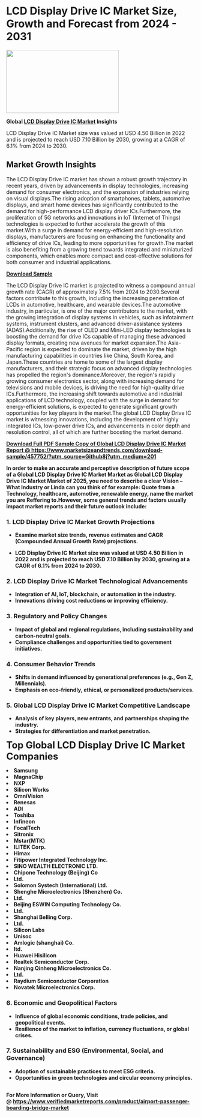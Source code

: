 <H1>LCD Display Drive IC Market Size, Growth and Forecast from 2024 - 2031</H1><img class="aligncenter size-medium wp-image-584254" src="https://thirdeyenews.in/wp-content/uploads/2024/09/Global-Market-Research-300x168.jpeg" alt="" width="300" height="168" /><p><strong>Global&nbsp;<a href="https://www.marketsizeandtrends.com/download-sample/457752/?utm_source=Github8j?utm_medium=201">LCD Display Drive IC Market</a> Insights</strong></p><p>LCD Display Drive IC Market size was valued at USD 4.50 Billion in 2022 and is projected to reach USD 7.10 Billion by 2030, growing at a CAGR of 6.1% from 2024 to 2030.</p><p><h2>Market Growth Insights</h2> <p>The LCD Display Drive IC market has shown a robust growth trajectory in recent years, driven by advancements in display technologies, increasing demand for consumer electronics, and the expansion of industries relying on visual displays.The rising adoption of smartphones, tablets, automotive displays, and smart home devices has significantly contributed to the demand for high-performance LCD display driver ICs.Furthermore, the proliferation of 5G networks and innovations in IoT (Internet of Things) technologies is expected to further accelerate the growth of this market.With a surge in demand for energy-efficient and high-resolution displays, manufacturers are focusing on enhancing the functionality and efficiency of drive ICs, leading to more opportunities for growth.The market is also benefiting from a growing trend towards integrated and miniaturized components, which enables more compact and cost-effective solutions for both consumer and industrial applications.</p> <p><strong><a href="javascript:void(0);">Download Sample</a></strong></p> <p>The LCD Display Drive IC market is projected to witness a compound annual growth rate (CAGR) of approximately 7.5% from 2024 to 2030.Several factors contribute to this growth, including the increasing penetration of LCDs in automotive, healthcare, and wearable devices.The automotive industry, in particular, is one of the major contributors to the market, with the growing integration of display systems in vehicles, such as infotainment systems, instrument clusters, and advanced driver-assistance systems (ADAS).Additionally, the rise of OLED and Mini-LED display technologies is boosting the demand for drive ICs capable of managing these advanced display formats, creating new avenues for market expansion.The Asia-Pacific region is expected to dominate the market, driven by the high manufacturing capabilities in countries like China, South Korea, and Japan.These countries are home to some of the largest display manufacturers, and their strategic focus on advanced display technologies has propelled the region's dominance.Moreover, the region's rapidly growing consumer electronics sector, along with increasing demand for televisions and mobile devices, is driving the need for high-quality drive ICs.Furthermore, the increasing shift towards automotive and industrial applications of LCD technology, coupled with the surge in demand for energy-efficient solutions, is expected to generate significant growth opportunities for key players in the market.The global LCD Display Drive IC market is witnessing innovations, including the development of highly integrated ICs, low-power drive ICs, and advancements in color depth and resolution control, all of which are further boosting the market demand.</p> <p><strong><a href="javascript:void(0);"></p><p><span class=""><strong>Download Full PDF Sample Copy of Global LCD Display Drive IC Market Report</strong> @ <a href="https://www.marketsizeandtrends.com/download-sample/457752/?utm_source=Github8j?utm_medium=201" target="_blank">https://www.marketsizeandtrends.com/download-sample/457752/?utm_source=Github8j?utm_medium=201</a></span></p><p>In order to make an accurate and perceptive description of future scope of a Global&nbsp;LCD Display Drive IC Market Market as Global&nbsp;LCD Display Drive IC Market Market of 2025, you need to describe a clear Vision &ndash; What Industry or Linda can you think of for example: Quote from a Technology, healthcare, automotive, renewable energy, name the market you are Reffering to.However, some general trends and factors usually impact market reports and their future outlook include:</p><h3>1.&nbsp;<strong>LCD Display Drive IC Market Growth Projections</strong></h3><ul><li>Examine market size trends, revenue estimates and CAGR (Compounded Annual Growth Rate) projections.</li><li><p>LCD Display Drive IC Market size was valued at USD 4.50 Billion in 2022 and is projected to reach USD 7.10 Billion by 2030, growing at a CAGR of 6.1% from 2024 to 2030.</p></li></ul><h3>2.&nbsp;<strong>LCD Display Drive IC Market Technological Advancements</strong></h3><ul><li>Integration of AI, IoT, blockchain, or automation in the industry.</li><li>Innovations driving cost reductions or improving efficiency.</li></ul><h3>3.&nbsp;<strong>Regulatory and Policy Changes</strong></h3><ul><li>Impact of global and regional regulations, including sustainability and carbon-neutral goals.</li><li>Compliance challenges and opportunities tied to government initiatives.</li></ul><h3>4.&nbsp;<strong>Consumer Behavior Trends</strong></h3><ul><li>Shifts in demand influenced by generational preferences (e.g., Gen Z, Millennials).</li><li>Emphasis on eco-friendly, ethical, or personalized products/services.</li></ul><h3>5.&nbsp;<strong>Global LCD Display Drive IC Market Competitive Landscape</strong></h3><ul><li>Analysis of key players, new entrants, and partnerships shaping the industry.</li><li>Strategies for differentiation and market penetration.</li></ul><p data-pm-slice="1 1 []"><span style="color: inherit; font-family: inherit; font-size: 25px;">Top Global LCD Display Drive IC Market Companies</span></p><div class="" data-test-id=""><p><li>Samsung</li><li> MagnaChip</li><li> NXP</li><li> Silicon Works</li><li> OmniVision</li><li> Renesas</li><li> ADI</li><li> Toshiba</li><li> Infineon</li><li> FocalTech</li><li> Sitronix</li><li> Mstar(MTK)</li><li> ILITEK Corp.</li><li> Himax</li><li> Fitipower Integrated Technology Inc.</li><li> SINO WEALTH ELECTRONIC LTD.</li><li> Chipone Technology (Beijing) Co</li><li> Ltd.</li><li> Solomon Systech (International) Ltd.</li><li> Shenghe Microelectronics (Shenzhen) Co.</li><li> Ltd.</li><li> Beijing ESWIN Computing Technology Co.</li><li>Ltd.</li><li> Shanghai Belling Corp.</li><li>Ltd.</li><li> Silicon Labs</li><li> Unisoc</li><li> Amlogic (shanghai) Co.</li><li>ltd.</li><li> Huawei Hisilicon</li><li> Realtek Semiconductor Corp.</li><li> Nanjing Qinheng Microelectronics Co.</li><li> Ltd.</li><li> Raydium Semiconductor Corporation</li><li> Novatek Microelectronics Corp.</li></p></div><h3>6.&nbsp;<strong>Economic and Geopolitical Factors</strong></h3><ul><li>Influence of global economic conditions, trade policies, and geopolitical events.</li><li>Resilience of the market to inflation, currency fluctuations, or global crises.</li></ul><h3>7.&nbsp;<strong>Sustainability and ESG (Environmental, Social, and Governance)</strong></h3><ul><li>Adoption of sustainable practices to meet ESG criteria.</li><li>Opportunities in green technologies and circular economy principles.</li></ul><h2><strong style="font-size: 14px;">For More Information or Query, Visit @&nbsp;</strong><a style="background-color: #ffffff; font-size: 14px;" href="https://www.marketsizeandtrends.com/report/lcd-display-drive-ic-market/" target="_blank">https://www.verifiedmarketreports.com/product/airport-passenger-boarding-bridge-market</a></h2>